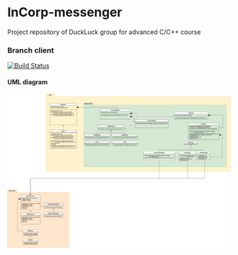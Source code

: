 # InCorp-messenger
Project repository of DuckLuck group for advanced C/C++ course

### Branch client

[![Build Status](https://travis-ci.com/vaderoi/InCorp-messenger.svg?token=M3zfEqeJswoRuvxUTXEk&branch=server)](https://travis-ci.com/vaderoi/InCorp-messenger)

#### UML diagram
![uml](src/docs/uml/server.png "UML diagram of server")
